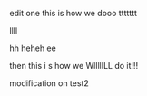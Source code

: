 edit one
this is how we dooo ttttttt


llll

hh  heheh   ee



then this i   s how we WllllILL do it!!!


modification on test2
